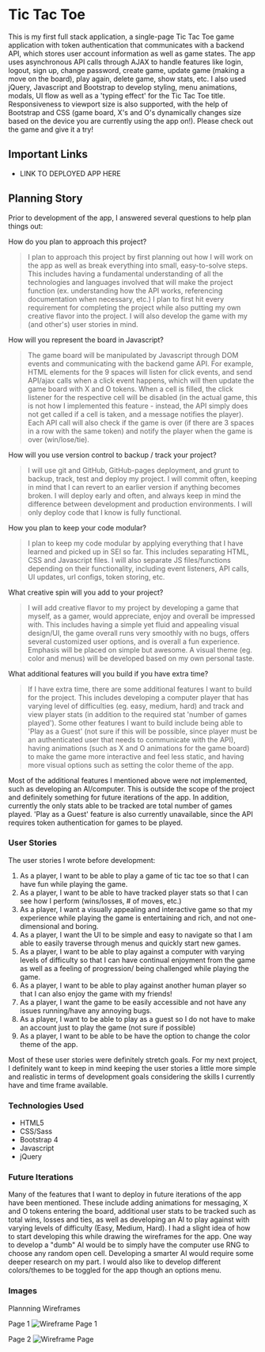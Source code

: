# Tic Tac Toe

This is my first full stack application, a single-page Tic Tac Toe game application with token authentication that communicates with a backend API, which stores user account information as well as game states. The app uses asynchronous API calls through AJAX to handle features like login, logout, sign up, change password, create game, update game (making a move on the board), play again, delete game, show stats, etc. I also used jQuery, Javascript and Bootstrap to develop styling, menu animations, modals, UI flow as well as a 'typing effect' for the Tic Tac Toe title. Responsiveness to viewport size is also supported, with the help of Bootstrap and CSS (game board, X's and O's dynamically changes size based on the device you are currently using the app on!). Please check out the game and give it a try!

## Important Links

* LINK TO DEPLOYED APP HERE

## Planning Story

Prior to development of the app, I answered several questions to help plan things out:

How do you plan to approach this project?

>I plan to approach this project by first planning out how I will work on  the app as well as break everything into small, easy-to-solve steps. This  includes having a fundamental understanding of all the technologies and  languages involved that will make the project function (ex. understanding  how the API works, referencing documentation when necessary, etc.) I plan  to first hit every requirement for completing the project while also  putting my own creative flavor into the project. I will also develop the  game with my (and other's) user stories in mind.

How will you represent the board in Javascript?

>The game board will be manipulated by Javascript through DOM events and communicating with the backend game API. For example, HTML elements for the 9 spaces will listen for click events, and send API/ajax calls when a click event happens, which will then update the game board with X and O tokens. When a cell is filled, the click listener for the respective cell will be disabled (in the actual game, this is not how I implemented this feature - instead, the API simply does not get called if a cell is taken, and a message notifies the player). Each API call will also check if the game is over (if there are 3 spaces in a row with the same token) and notify the player when the game is over (win/lose/tie).

How will you use version control to backup / track your project?

>I will use git and GitHub, GitHub-pages deployment, and grunt to backup, track, test and deploy my project. I will commit often, keeping in mind that I can revert to an earlier version if anything becomes broken. I will deploy early and often, and always keep in mind the difference between development and production environments. I will only deploy code that I know is fully functional.


How you plan to keep your code modular?

>I plan to keep my code modular by applying everything that I have learned and picked up in SEI so far. This includes separating HTML, CSS and Javascript files. I will also separate JS files/functions depending on their functionality, including event listeners, API calls, UI updates, url configs, token storing, etc.

What creative spin will you add to your project?

>I will add creative flavor to my project by developing a game that myself, as a gamer, would appreciate, enjoy and overall be impressed with. This includes having a simple yet fluid and appealing visual design/UI, the game overall runs very smoothly with no bugs, offers several customized user options, and is overall a fun experience. Emphasis will be placed on simple but awesome. A visual theme (eg. color and menus) will be developed based on my own personal taste.

What additional features will you build if you have extra time?

>If I have extra time, there are some additional features I want to build for the project. This includes developing a computer player that has varying level of difficulties (eg. easy, medium, hard) and track and view player stats (in addition to the required stat 'number of games played'). Some other features I want to build include being able to 'Play as a Guest' (not sure if this will be possible, since player must be an authenticated user that needs to communicate with the API), having animations (such as X and O animations for the game board) to make the game more interactive and feel less static, and having more visual options such as setting the color theme of the app.

Most of the additional features I mentioned above were not implemented, such as developing an AI/computer. This is outside the scope of the project and definitely something for future iterations of the app. In addition, currently the only stats able to be tracked are total number of games played. 'Play as a Guest' feature is also currently unavailable, since the API requires token authentication for games to be played.

### User Stories

The user stories I wrote before development:

1. As a player, I want to be able to play a game of tic tac toe so that I can have fun while playing the game.
2. As a player, I want to be able to have tracked player stats so that I can see how I perform (wins/losses, # of moves, etc.)
3. As a player, I want a visually appealing and interactive game so that my experience while playing the game is entertaining and rich, and not one-dimensional and boring.
4. As a player, I want the UI to be simple and easy to navigate so that I am able to easily traverse through menus and quickly start new games.
5. As a player, I want to be able to play against a computer with varying levels of difficulty so that I can have continual enjoyment from the game as well as a feeling of progression/ being challenged while playing the game.
6. As a player, I want to be able to play against another human player so that I can also enjoy the game with my friends!
7. As a player, I want the game to be easily accessible and not have any issues running/have any annoying bugs.
8. As a player, I want to be able to play as a guest so I do not have to make an account just to play the game (not sure if possible)
9. As a player, I want to be able to be have the option to change the color theme of the app.

Most of these user stories were definitely stretch goals. For my next project, I definitely want to keep in mind keeping the user stories a little more simple and realistic in terms of development goals considering the skills I currently have and time frame available.

### Technologies Used

* HTML5
* CSS/Sass
* Bootstrap 4
* Javascript
* jQuery

### Future Iterations

Many of the features that I want to deploy in future iterations of the app have been mentioned. These include adding animations for messaging, X and O tokens entering the board, additional user stats to be tracked such as total wins, losses and ties, as well as developing an AI to play against with varying levels of difficulty (Easy, Medium, Hard). I had a slight idea of how to start developing this while drawing the wireframes for the app. One way to develop a "dumb" AI would be to simply have the computer use RNG to choose any random open cell. Developing a smarter AI would require some deeper research on my part. I would also like to develop different colors/themes to be toggled for the app though an options menu.

### Images

Plannning Wireframes

Page 1
![Wireframe Page 1](https://imgur.com/Q0J9NPw "Page 1")

Page 2
![Wireframe Page](https://imgur.com/MFwY4oh "Page 2")
